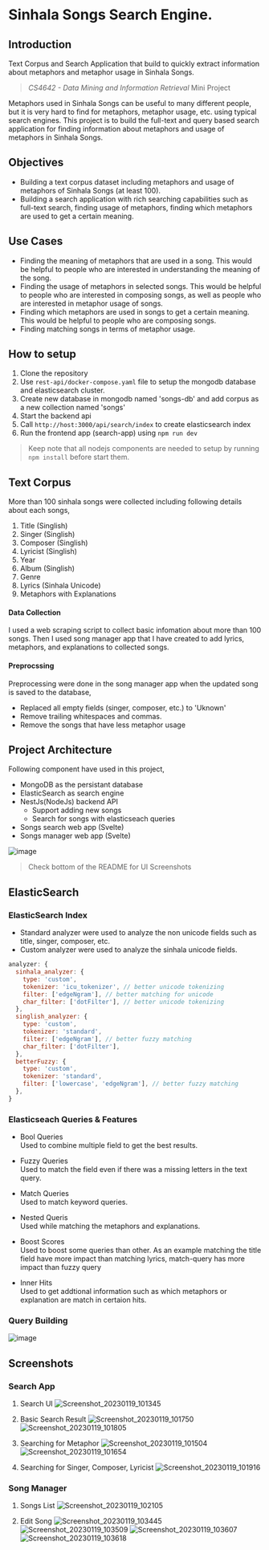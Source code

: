 # Sinhala Songs Search Engine.

## Introduction

Text Corpus and Search Application that build to quickly extract 
information about metaphors and metaphor usage in Sinhala Songs.

> *CS4642 - Data Mining and Information Retrieval* Mini Project

Metaphors used in Sinhala Songs can be useful to many different people, 
but it is very hard to find for metaphors, metaphor usage, etc. using typical search engines.
This project is to build the full-text and query based search application for finding information 
about metaphors and usage of metaphors in Sinhala Songs.

## Objectives

- Building a text corpus dataset including metaphors and usage of metaphors of Sinhala Songs (at least 100).
- Building a search application with rich searching capabilities such as full-text search, 
  finding usage of metaphors, finding which metaphors are used to get a certain meaning.

## Use Cases
- Finding the meaning of metaphors that are used in a song. This would be helpful to people
  who are interested in understanding the meaning of the song.
- Finding the usage of metaphors in selected songs. This would be helpful to people who are 
  interested in composing songs, as well as people who are interested in metaphor usage of songs.
- Finding which metaphors are used in songs to get a certain meaning. 
  This would be helpful to people who are composing songs.
- Finding matching songs in terms of metaphor usage.

## How to setup

1. Clone the repository
2. Use `rest-api/docker-compose.yaml` file to setup the mongodb database and elasticsearch cluster.
3. Create new database in mongodb named 'songs-db' and add corpus as a new collection named 'songs'
3. Start the backend api
4. Call `http://host:3000/api/search/index` to create elasticsearch index
5. Run the frontend app (search-app) using `npm run dev`

> Keep note that all nodejs components are needed to setup by running `npm install` before start them.

## Text Corpus 

More than 100 sinhala songs were collected including following details about each songs,

1. Title (Singlish)
2. Singer (Singlish)
3. Composer (Singlish)
4. Lyricist (Singlish)
5. Year 
6. Album (Singlish)
7. Genre
8. Lyrics (Sinhala Unicode)
9. Metaphors with Explanations

#### Data Collection

I used a web scraping script to collect basic infomation about more than 100 songs.
Then I used song manager app that I have created to add lyrics, metaphors, and explanations to collected songs. 

#### Preprocssing

Preprocessing were done in the song manager app when the updated song is saved to the database,

- Replaced all empty fields (singer, composer, etc.) to 'Uknown'
- Remove trailing whitespaces and commas.
- Remove the songs that have less metaphor usage

## Project Architecture

Following component have used in this project,

- MongoDB as the persistant database
- ElasticSearch as search engine
- NestJs(NodeJs) backend API
    - Support adding new songs
    - Search for songs with elasticseach queries
- Songs search web app (Svelte)
- Songs manager web app (Svelte)

![image](https://user-images.githubusercontent.com/41065538/213356950-f967608c-cb7e-480e-909e-63233a967af7.png)

> Check bottom of the README for UI Screenshots

## ElasticSearch

### ElasticSearch Index

- Standard analyzer were used to analyze the non unicode fields such as title, singer, composer, etc.
- Custom analyzer were used to analyze the sinhala unicode fields.

```javascript
analyzer: {
  sinhala_analyzer: {
    type: 'custom',
    tokenizer: 'icu_tokenizer', // better unicode tokenizing
    filter: ['edgeNgram'], // better matching for unicode
    char_filter: ['dotFilter'], // better unicode tokenizing
  },
  singlish_analyzer: {
    type: 'custom',
    tokenizer: 'standard',
    filter: ['edgeNgram'], // better fuzzy matching
    char_filter: ['dotFilter'],
  },
  betterFuzzy: {
    type: 'custom',
    tokenizer: 'standard',
    filter: ['lowercase', 'edgeNgram'], // better fuzzy matching
  },
}
```


### Elasticseach Queries & Features

- Bool Queries <br>
  Used to combine multiple field to get the best results.
  
- Fuzzy Queries <br>
  Used to match the field even if there was a missing letters in the text query.
  
- Match Queries <br>
  Used to match keyword queries.
  
- Nested Queris <br>
  Used while matching the metaphors and explanations.

- Boost Scores <br>
  Used to boost some queries than other. As an example matching the title field have more impact than matching lyrics, match-query has more impact than fuzzy query
  
- Inner Hits <br>
  Used to get addtional information such as which metaphors or explanation are match in certaion hits.

### Query Building

![image](https://user-images.githubusercontent.com/41065538/213361121-c2ff3a6e-81dc-4022-9811-ea21b464a487.png)

## Screenshots

### Search App

1. Search UI
![Screenshot_20230119_101345](https://user-images.githubusercontent.com/41065538/213357238-e357784e-15d4-4333-b2c6-435cf03178f6.png)

2. Basic Search Result
![Screenshot_20230119_101750](https://user-images.githubusercontent.com/41065538/213357752-6bca6cfe-8f73-4666-a40f-e4030a0d61c5.png)
![Screenshot_20230119_101805](https://user-images.githubusercontent.com/41065538/213357773-34434742-f60f-4a3d-b945-3ff0604e5eaf.png)

3. Searching for Metaphor
![Screenshot_20230119_101504](https://user-images.githubusercontent.com/41065538/213357474-ce640b14-a5f8-4542-8dbe-c368c0436f06.png)
![Screenshot_20230119_101654](https://user-images.githubusercontent.com/41065538/213357674-997e65c9-53c1-474f-9e99-b00c1238a31e.png)

4. Searching for Singer, Composer, Lyricist
![Screenshot_20230119_101916](https://user-images.githubusercontent.com/41065538/213357876-c2caaae7-8380-44df-a153-bfd9f62fda6c.png)

### Song Manager

1. Songs List
![Screenshot_20230119_102105](https://user-images.githubusercontent.com/41065538/213358129-06160c2d-6b02-44fd-905d-05bf2412eba9.png)

2. Edit Song
![Screenshot_20230119_103445](https://user-images.githubusercontent.com/41065538/213359745-ef37b291-630e-4bc2-a51e-85a595ae9bac.png)
![Screenshot_20230119_103509](https://user-images.githubusercontent.com/41065538/213359806-147379eb-94f4-4a40-884d-99f3d7206702.png)
![Screenshot_20230119_103607](https://user-images.githubusercontent.com/41065538/213359920-a8fd68fa-6f50-4ab0-a658-7eecea1de9fa.png)
![Screenshot_20230119_103618](https://user-images.githubusercontent.com/41065538/213359946-4187682e-bddf-4f83-b2c3-0eb430414c6d.png)


